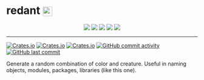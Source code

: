 <h1>
redant <img style="vertical-align:middle;" alt="logo" src="https://i.imgur.com/7U4ktuT.png?1" height="25px">
</h1>


<div align="center">

[![](https://img.shields.io/badge/github-blue?style=for-the-badge)](https://github.com/hamzamohdzubair/redant)
[![](https://img.shields.io/badge/book-blueviolet?style=for-the-badge)](https://hamzamohdzubair.github.io/redant/)
[![](https://img.shields.io/badge/API-yellow?style=for-the-badge)](https://docs.rs/crate/redant/latest)
[![](https://img.shields.io/badge/Crates.io-orange?style=for-the-badge)](https://crates.io/crates/redant)
[![](https://img.shields.io/badge/Lib.rs-lightgrey?style=for-the-badge)](https://lib.rs/crates/redant)

</div>

---

[![Crates.io](https://img.shields.io/crates/l/redant?style=flat-square)](https://crates.io/crates/redant)
[![Crates.io](https://img.shields.io/crates/d/redant?style=flat-square)](https://crates.io/crates/redant)
[![Crates.io](https://img.shields.io/crates/v/redant?style=flat-square)](https://crates.io/crates/redant)
[![GitHub commit activity](https://img.shields.io/github/commit-activity/m/hamzamohdzubair/redant?style=flat-square)](#)
[![GitHub last commit](https://img.shields.io/github/last-commit/hamzamohdzubair/redant?style=flat-square)](#)


Generate a random combination of color and creature. Useful in naming objects, modules, packages, libraries (like this one).

